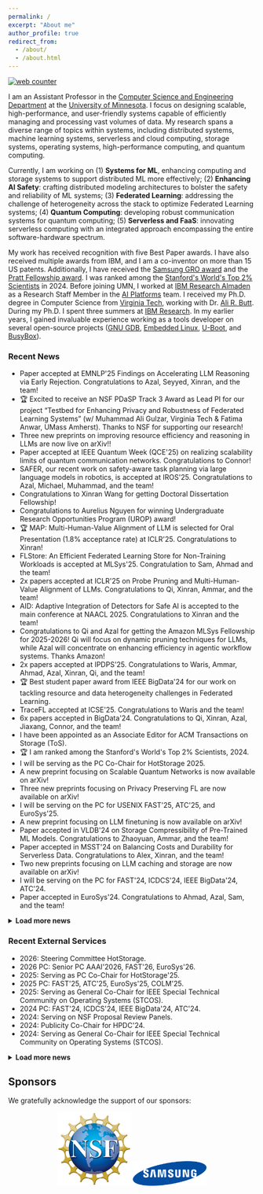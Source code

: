 ```yaml
---
permalink: /
excerpt: "About me"
author_profile: true
redirect_from: 
  - /about/
  - /about.html
---
```


<!-- Default Statcounter code for Github Page
https://chalianwar.github.io/ -->
<script type="text/javascript">
var sc_project=12954458; 
var sc_invisible=1; 
var sc_security="44ee4e0a"; 
</script>
<script type="text/javascript"
src="https://www.statcounter.com/counter/counter.js"
async></script>
<noscript><div class="statcounter"><a title="web counter"
href="https://statcounter.com/" target="_blank"><img
class="statcounter"
src="https://c.statcounter.com/12954458/0/44ee4e0a/1/"
alt="web counter"
referrerPolicy="no-referrer-when-downgrade"></a></div></noscript>
<!-- End of Statcounter Code -->

<head>
<!-- Google tag (gtag.js) -->
<script async src="https://www.googletagmanager.com/gtag/js?id=G-P7NJMYKVS8"></script>
<script>
  window.dataLayer = window.dataLayer || [];
  function gtag(){dataLayer.push(arguments);}
  gtag('js', new Date());

  gtag('config', 'G-P7NJMYKVS8');
</script>
</head>

I am an Assistant Professor in the [Computer Science and Engineering Department](https://cse.umn.edu/cs "Computer Science and Engineering Department") at the [University of Minnesota](https://twin-cities.umn.edu/ "University of Minnesota"). I focus on designing scalable, high-performance, and user-friendly systems capable of efficiently managing and processing vast volumes of data. My research spans a diverse range of topics within systems, including distributed systems, machine learning systems, serverless and cloud computing, storage
systems, operating systems, high-performance computing, and quantum computing.

Currently, I am working on (1) **Systems for ML**, enhancing computing and storage systems to support distributed ML more effectively; (2) **Enhancing AI Safety**: crafting distributed modeling architectures to bolster the safety and reliability of ML systems; (3) **Federated Learning**: addressing the challenge of heterogeneity across the stack to optimize Federated Learning systems; (4) **Quantum Computing**: developing robust communication systems for quantum computing; (5) **Serverless and FaaS**: innovating serverless computing with an integrated approach encompassing the entire software-hardware spectrum.

My work has received recognition with five Best Paper awards. I have also received multiple awards from IBM, and I am a co-inventor on more than 15 US patents. Additionally, I have received the [Samsung GRO award](https://samsungmsl.com/ "Samsung GRO award") and the [Pratt Fellowship award](https://cs.vt.edu/Graduate/Funding/fellowships.html "Pratt Fellowship award"). I was ranked among the [Stanford's World's Top 2% Scientists](https://elsevier.digitalcommonsdata.com/datasets/btchxktzyw/7) in 2024. Before joining UMN, I worked at [IBM Research Almaden](https://research.ibm.com/labs/almaden "IBM Research Almaden") as a Research Staff Member in the [AI Platforms](https://research.ibm.com/artificial-intelligence "AI Platforms") team. I received my Ph.D. degree in Computer Science from [Virginia Tech](https://cs.vt.edu/ "Virginia Tech"), working with Dr. [Ali R. Butt](https://website.cs.vt.edu/people/faculty/ali-butt.html "Ali R. Butt"). During my Ph.D. I spent three summers at [IBM Research](https://research.ibm.com/ "IBM Research"). In my earlier years, I gained invaluable experience working as a tools developer on several open-source projects ([GNU GDB](https://sourceware.org/gdb/ "GNU GDB"), [Embedded Linux](https://www.yoctoproject.org/ "Embedded Linux"), [U-Boot](https://source.denx.de/u-boot/u-boot "U-Boot"), and [BusyBox](https://www.busybox.net/ "BusyBox")).

### Recent News
* Paper accepted at EMNLP'25 Findings on Accelerating LLM Reasoning via Early Rejection. Congratulations to Azal, Seyyed, Xinran, and the team!
* 🏆 Excited to receive an NSF PDaSP Track 3 Award as Lead PI for our project “Testbed for Enhancing Privacy and Robustness of Federated Learning Systems” (w/ Muhammad Ali Gulzar, Virginia Tech & Fatima Anwar, UMass Amherst). Thanks to NSF for supporting our research!
* Three new preprints on improving resource efficiency and reasoning in LLMs are now live on arXiv!!
* Paper accepted at IEEE Quantum Week (QCE'25) on realizing scalability limits of quantum communication networks. Congratulations to Connor!
* SAFER, our recent work on safety-aware task planning via large language models in robotics, is accepted at IROS'25. Congratulations to Azal, Michael, Muhammad, and the team!
* Congratulations to Xinran Wang for getting Doctoral Dissertation Fellowship!
* Congratulations to Aurelius Nguyen for winning Undergraduate Research Opportunities Program (UROP) award!
* 🏆 MAP: Multi-Human-Value Alignment of LLM is selected for Oral Presentation (1.8% acceptance rate) at ICLR'25. Congratulations to Xinran!
* FLStore: An Efficient Federated Learning Store for Non-Training Workloads is accepted at MLSys'25. Congratulation to Sam, Ahmad and the team!
* 2x papers accepted at ICLR'25 on Probe Pruning and Multi-Human-Value Alignment of LLMs. Congratulations to Qi, Xinran, Ammar, and the team!
* AID: Adaptive Integration of Detectors for Safe AI is accepted to the main conference at NAACL 2025. Congratulations to Xinran and the team!
* Congratulations to Qi and Azal for getting the Amazon MLSys Fellowship for 2025-2026! Qi will focus on dynamic pruning techniques for LLMs, while Azal will concentrate on enhancing efficiency in agentic workflow systems. Thanks Amazon!
* 2x papers accepted at IPDPS'25. Congratulations to Waris, Ammar, Ahmad, Azal, Xinran, Qi, and the team!
* 🏆 Best student paper award from IEEE BigData'24 for our work on tackling resource and data heterogeneity challenges in Federated Learning.
* TraceFL accepted at ICSE'25. Congratulations to Waris and the team!
* 6x papers accepted in BigData'24. Congratulations to Qi, Xinran, Azal, Jiaxang, Connor, and the team!
* I have been appointed as an Associate Editor for ACM Transactions on Storage (ToS).
* 🏆 I am ranked among the Stanford's World's Top 2% Scientists, 2024.
* I will be serving as the PC Co-Chair for HotStorage 2025.
* A new preprint focusing on Scalable Quantum Networks is now available on arXiv!
* Three new preprints focusing on Privacy Preserving FL are now available on arXiv!
* I will be serving on the PC for USENIX FAST'25, ATC'25, and EuroSys'25.
* A new preprint focusing on LLM finetuning is now available on arXiv!
* Paper accepted in VLDB'24 on Storage Compressibility of Pre-Trained ML Models. Congratulations to Zhaoyuan, Ammar, and the team!
* Paper accepted in MSST'24 on Balancing Costs and Durability for Serverless Data. Congratulations to Alex, Xinran, and the team!
* Two new preprints focusing on LLM caching and storage are now available on arXiv!
* I will be serving on the PC for FAST'24, ICDCS'24, IEEE BigData'24, ATC'24.
* Paper accepted in EuroSys'24. Congratulations to Ahmad, Azal, Sam, and the team!
<details class="load-more" id="news-archive">
<summary aria-controls="news-list-archive"><b>Load more news</b></summary>
<ul id="news-list-archive" style="padding-left: 12px;">
<li>Paper accepted in Transactions on Storage. Congratulations to Nannan and the team!</li>
<li>🏆 Excited to receive a Samsung GRO 2023 Award on New Storage for Large ML Training (w/ Yue Cheng from UVA). Thanks, Samsung Advanced Institute of Technology, for the generous support on our research!</li>
<li>Paper accepted in IEEE BigData'23. Congratulations to Ahmad and Xinran!</li>
<li>🏆 Best paper award from ACM SYSTOR'23 for our work on serving files efficiently in serverless computing.</li>
<li>Paper Proposal accepted in I2Q (ISCA'23). Congratulations to Xinran and Connor!</li>
<li>Extended Abstract accepted in QCCC (HPDC'23). Congratulations to Xinran and Connor!</li>
<li>Paper accepted in Systor'23. Congratulations to Alex and the team!</li>
<li>Paper accepted in VLDB'23. Congratulations to Jingyuan, Ben, and the team!</li>
<li>2x papers accepted in CCGrid'23. Congratulations to Sixing and Syed!</li>
<li>Paper accepted in ICSE'23. Congratulations to Waris!</li>
<li>Paper accepted in ASILOMAR'22. Congratulation to Qi!</li>
<li>Paper accepted in IEEE BigData'22. Congratulations to Jingoo!</li>
<li>Paper accepted in SC'22. Congratulations to Sixing and Phuong!</li>
<li>🏆 Best paper award from IEEE Cloud'22 for our work on privacy-preserving Federated Learning.</li>
<li>2x papers accepted in IEEE Cloud'22. Congratulations to Jingoo and Ahmad!</li>
<li>Paper accepted in USENIX FAST'21. Congratulations to Alex!</li>  
<li>Paper accepted in SC'21. Congratulations to Zheng!</li>  
<li>Paper accepted in AAAI'21. Congratulations to Syed!</li>  
<li>Paper accepted in IEEE Cloud'21. Congratulations to Kamala!</li>  
<li>🏆 Best paper award from ePart'21 for our work on accountable Federated Learning.</li>  
<li>2x papers accepted in TPDS. Congratulations to Nannan and Ali!</li>  
<li>Paper accepted in USENIX ATC'20. Congratulations to Nannan!</li>  
<li>Paper accepted in USENIX FAST'20. Congratulations to Ao!</li>  
<li>Paper accepted in SoCC'20. Congratulations to Benjamin!</li>  
<li>Paper accepted in HPDC'20. Congratulations to Zheng, Syed, and Ahsan!</li>  
<li>Paper accepted in HotStorage'20. Congratulations to Alex!</li>  
</ul>
</details>

### Recent External Services
* 2026: Steering Committee HotStorage.
* 2026 PC: Senior PC AAAI'2026, FAST'26, EuroSys'26.
* 2025: Serving as PC Co-Chair for HotStorage'25.
* 2025 PC: FAST'25, ATC'25, EuroSys'25, COLM'25.
* 2025: Serving as General Co-Chair for IEEE Special Technical Community on Operating Systems (STCOS).
* 2024 PC: FAST'24, ICDCS'24, IEEE BigData'24, ATC'24.
* 2024: Serving on NSF Proposal Review Panels.
* 2024: Publicity Co-Chair for HPDC'24.
* 2024: Serving as General Co-Chair for IEEE Special Technical Community on Operating Systems (STCOS).
<details class="load-more" id="news-archive">
<summary aria-controls="news-list-archive"><b>Load more news</b></summary>
<ul id="news-list-archive" style="padding-left: 12px;">
<li>2023: Serving as Department of Energy Proposal Reviewer.</li>
<li>2023 PC: HPDC'23, Cluster'23, IPDPS'23, IEEE BigData'23, FedVision'23, FL-ICML'23, DistributedML'23.</li>
<li>2023: Serving on NSF Proposal Review Panel.</li>
<li>2023: Serving as General Co-Chair for HotStorage'23.</li>
<li>2023: Serving as General Co-Chair for IEEE Special Technical Community on Operating Systems (STCOS).</li>
<li>2023: Serving as Grants Co-Chair for HPDC'23.</li>
<li>2022 PC: ICDCS'22, HPDC'22, FL-NeurIPS'22, FedVision'22, IEEE BigData'22, FL-AAAI'22.</li>
<li>2022: Serving as General Co-Chair for HotStorage'22.</li>
<li>2022: Serving as publicity Co-Chair for HPDC'22.</li>
</ul>
</details>

## Sponsors
We gratefully acknowledge the support of our sponsors:

<p align="center">
  <img src="images/nsf.png" alt="Sponsor 1" width="150"/>
  <img src="images/samsung.png" alt="Sponsor 2" width="150"/>
</p>

  
